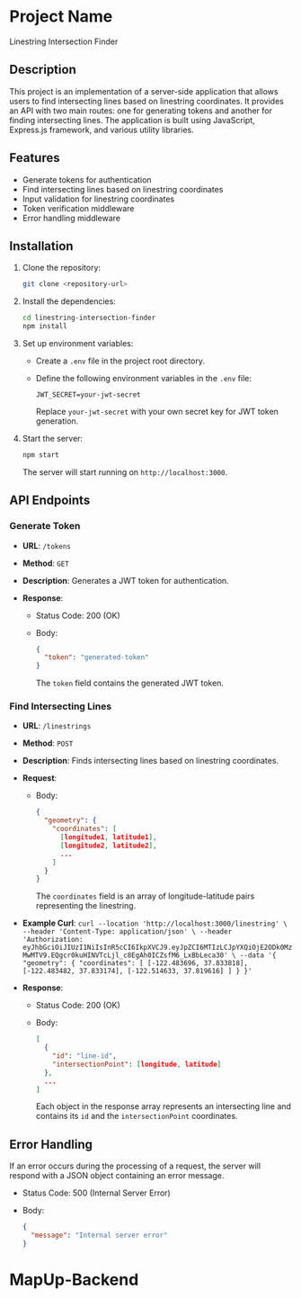 # Project Name

Linestring Intersection Finder

## Description

This project is an implementation of a server-side application that allows users to find intersecting lines based on linestring coordinates. It provides an API with two main routes: one for generating tokens and another for finding intersecting lines. The application is built using JavaScript, Express.js framework, and various utility libraries.

## Features

- Generate tokens for authentication
- Find intersecting lines based on linestring coordinates
- Input validation for linestring coordinates
- Token verification middleware
- Error handling middleware

## Installation

1. Clone the repository:

   ```bash
   git clone <repository-url>
   ```

2. Install the dependencies:

   ```bash
   cd linestring-intersection-finder
   npm install
   ```

3. Set up environment variables:

   - Create a `.env` file in the project root directory.
   - Define the following environment variables in the `.env` file:

     ```
     JWT_SECRET=your-jwt-secret
     ```

     Replace `your-jwt-secret` with your own secret key for JWT token generation.

4. Start the server:

   ```bash
   npm start
   ```

   The server will start running on `http://localhost:3000`.

## API Endpoints

### Generate Token

- **URL**: `/tokens`
- **Method**: `GET`
- **Description**: Generates a JWT token for authentication.
- **Response**:

  - Status Code: 200 (OK)
  - Body:

    ```json
    {
      "token": "generated-token"
    }
    ```

    The `token` field contains the generated JWT token.

### Find Intersecting Lines

- **URL**: `/linestrings`
- **Method**: `POST`
- **Description**: Finds intersecting lines based on linestring coordinates.
- **Request**:

  - Body:

    ```json
    {
      "geometry": {
        "coordinates": [
          [longitude1, latitude1],
          [longitude2, latitude2],
          ...
        ]
      }
    }
    ```

    The `coordinates` field is an array of longitude-latitude pairs representing the linestring.
- **Example Curl**: ```curl --location 'http://localhost:3000/linestring' \
--header 'Content-Type: application/json' \
--header 'Authorization: eyJhbGciOiJIUzI1NiIsInR5cCI6IkpXVCJ9.eyJpZCI6MTIzLCJpYXQiOjE2ODk0MzMwMTV9.EQgcr0kuHINVTcLjl_c8EgAh0ICZsfM6_LxBbLeca30' \
--data '{
  "geometry": {
    "coordinates": [
      [-122.483696, 37.833818],
      [-122.483482, 37.833174],
      [-122.514633, 37.819616]
    ]
  }
}'```

- **Response**:

  - Status Code: 200 (OK)
  - Body:

    ```json
    [
      {
        "id": "line-id",
        "intersectionPoint": [longitude, latitude]
      },
      ...
    ]
    ```

    Each object in the response array represents an intersecting line and contains its `id` and the `intersectionPoint` coordinates.

## Error Handling

If an error occurs during the processing of a request, the server will respond with a JSON object containing an error message.

- Status Code: 500 (Internal Server Error)
- Body:

  ```json
  {
    "message": "Internal server error"
  }
  ```
# MapUp-Backend
